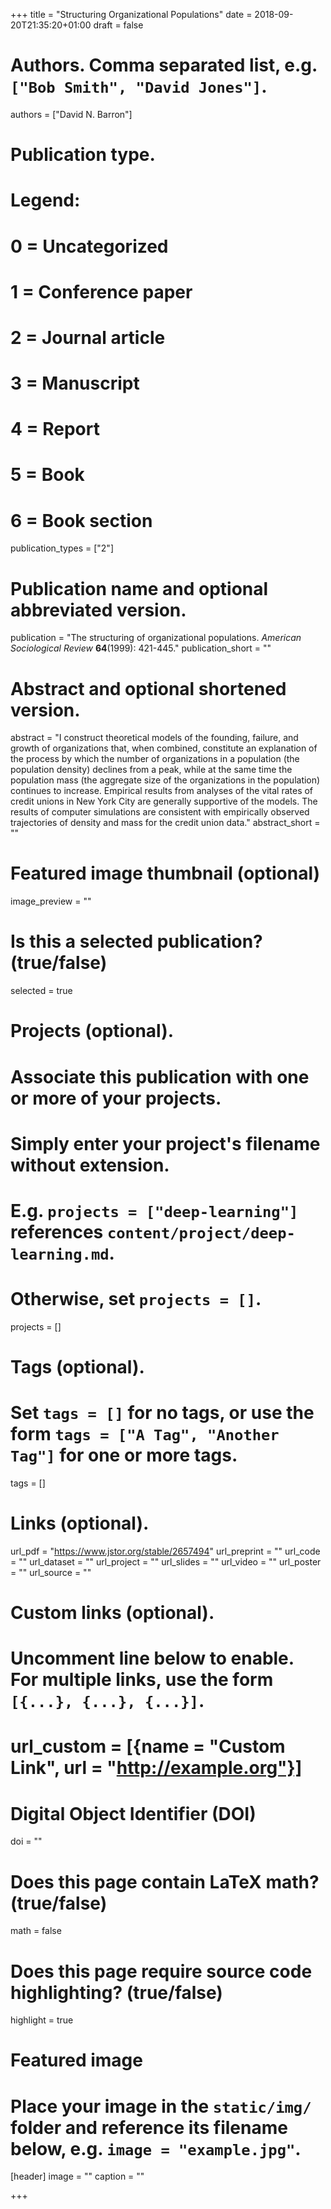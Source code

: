 +++
title = "Structuring Organizational Populations"
date = 2018-09-20T21:35:20+01:00
draft = false

# Authors. Comma separated list, e.g. `["Bob Smith", "David Jones"]`.
authors = ["David N. Barron"]

# Publication type.
# Legend:
# 0 = Uncategorized
# 1 = Conference paper
# 2 = Journal article
# 3 = Manuscript
# 4 = Report
# 5 = Book
# 6 = Book section
publication_types = ["2"]

# Publication name and optional abbreviated version.
publication = "The structuring of organizational populations. *American Sociological Review* **64**(1999): 421-445."
publication_short = ""

# Abstract and optional shortened version.
abstract = "I construct theoretical models of the founding, failure, and growth of organizations that, when combined, constitute an explanation of the process by which the number of organizations in a population (the population density) declines from a peak, while at the same time the population mass (the aggregate size of the organizations in the population) continues to increase. Empirical results from analyses of the vital rates of credit unions in New York City are generally supportive of the models. The results of computer simulations are consistent with empirically observed trajectories of density and mass for the credit union data."
abstract_short = ""

# Featured image thumbnail (optional)
image_preview = ""

# Is this a selected publication? (true/false)
selected = true

# Projects (optional).
#   Associate this publication with one or more of your projects.
#   Simply enter your project's filename without extension.
#   E.g. `projects = ["deep-learning"]` references `content/project/deep-learning.md`.
#   Otherwise, set `projects = []`.
projects = []

# Tags (optional).
#   Set `tags = []` for no tags, or use the form `tags = ["A Tag", "Another Tag"]` for one or more tags.
tags = []

# Links (optional).
url_pdf = "https://www.jstor.org/stable/2657494"
url_preprint = ""
url_code = ""
url_dataset = ""
url_project = ""
url_slides = ""
url_video = ""
url_poster = ""
url_source = ""

# Custom links (optional).
#   Uncomment line below to enable. For multiple links, use the form `[{...}, {...}, {...}]`.
# url_custom = [{name = "Custom Link", url = "http://example.org"}]

# Digital Object Identifier (DOI)
doi = ""

# Does this page contain LaTeX math? (true/false)
math = false

# Does this page require source code highlighting? (true/false)
highlight = true

# Featured image
# Place your image in the `static/img/` folder and reference its filename below, e.g. `image = "example.jpg"`.
[header]
image = ""
caption = ""

+++
